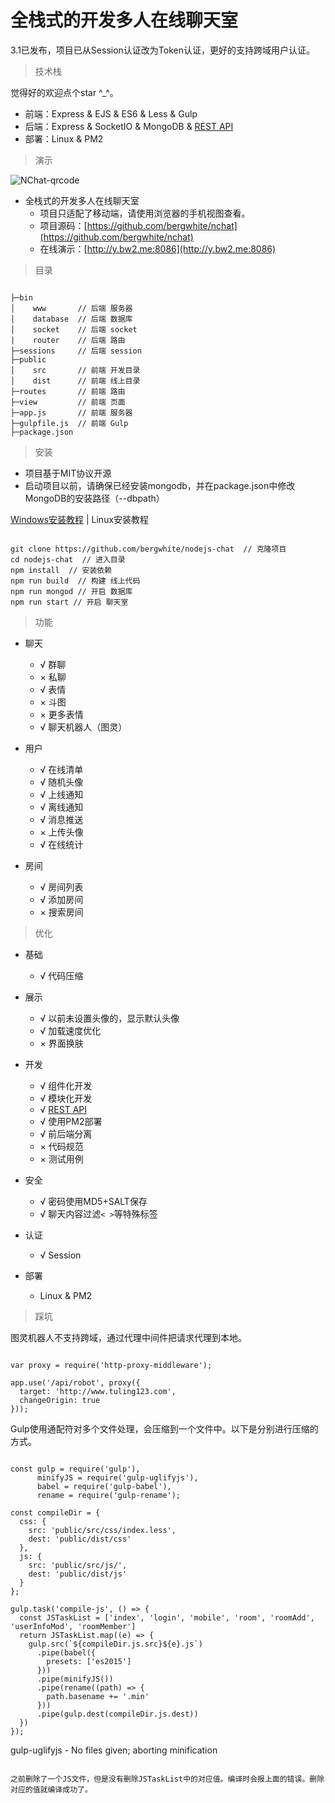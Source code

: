 # 全栈式的开发多人在线聊天室

3.1已发布，项目已从Session认证改为Token认证，更好的支持跨域用户认证。

> 技术栈

觉得好的欢迎点个star ^_^。

* 前端：Express & EJS & ES6 & Less & Gulp
* 后端：Express & SocketIO & MongoDB & [REST API](API.md)
* 部署：Linux & PM2

> 演示

![NChat-qrcode](http://nchat.oss-cn-beijing.aliyuncs.com/img/NChat-qrcode3.1.png)

* 全栈式的开发多人在线聊天室
	* 项目只适配了移动端，请使用浏览器的手机视图查看。
  * 项目源码：[https://github.com/bergwhite/nchat](https://github.com/bergwhite/nchat)
  * 在线演示：[http://y.bw2.me:8086](http://y.bw2.me:8086)

> 目录

```

├─bin
│    www       // 后端 服务器
│    database  // 后端 数据库
│    socket    // 后端 socket
|    router    // 后端 路由
├─sessions     // 后端 session
├─public
│    src       // 前端 开发目录
│    dist      // 前端 线上目录
├─routes       // 前端 路由
├─view         // 前端 页面
├─app.js       // 前端 服务器
├─gulpfile.js  // 前端 Gulp
├─package.json

```

> 安装

* 项目基于MIT协议开源
* 启动项目以前，请确保已经安装mongodb，并在package.json中修改MongoDB的安装路径（--dbpath）

[Windows安装教程](https://jockchou.gitbooks.io/getting-started-with-mongodb/content/book/install.html) | Linux安装教程

```

git clone https://github.com/bergwhite/nodejs-chat  // 克隆项目
cd nodejs-chat  // 进入目录
npm install  // 安装依赖
npm run build  // 构建 线上代码
npm run mongod // 开启 数据库
npm run start // 开启 聊天室

```

> 功能

* 聊天
  - √ 群聊
  - × 私聊
  - √ 表情
  - × 斗图
  - × 更多表情
  - √ 聊天机器人（图灵）

* 用户
  - √ 在线清单
  - √ 随机头像
  - √ 上线通知
  - √ 离线通知
  - √ 消息推送
  - × 上传头像
  - √ 在线统计

* 房间
  - √ 房间列表
  - √ 添加房间
  - × 搜索房间

> 优化

* 基础
  - √ 代码压缩

* 展示
  - √ 以前未设置头像的，显示默认头像
  - √ 加载速度优化
  - × 界面换肤

* 开发
  - √ 组件化开发
  - √ 模块化开发
  - √ [REST API](API.md)
  - √ 使用PM2部署
  - √ 前后端分离
  - × 代码规范
  - × 测试用例

* 安全
  - √ 密码使用MD5+SALT保存
  - √ 聊天内容过滤`< >`等特殊标签

* 认证
  - √ Session

* 部署

  - Linux & PM2

> 踩坑

图灵机器人不支持跨域，通过代理中间件把请求代理到本地。

```

var proxy = require('http-proxy-middleware');

app.use('/api/robot', proxy({
  target: 'http://www.tuling123.com',
  changeOrigin: true
}));

```

Gulp使用通配符对多个文件处理，会压缩到一个文件中。以下是分别进行压缩的方式。

```

const gulp = require('gulp'),
      minifyJS = require('gulp-uglifyjs'),
      babel = require('gulp-babel'),
      rename = require('gulp-rename');

const compileDir = {
  css: {
    src: 'public/src/css/index.less',
    dest: 'public/dist/css'
  },
  js: {
    src: 'public/src/js/',
    dest: 'public/dist/js'
  }
};

gulp.task('compile-js', () => {
  const JSTaskList = ['index', 'login', 'mobile', 'room', 'roomAdd', 'userInfoMod', 'roomMember']
  return JSTaskList.map((e) => {
    gulp.src(`${compileDir.js.src}${e}.js`)
      .pipe(babel({
        presets: ['es2015']
      }))
      .pipe(minifyJS())
      .pipe(rename((path) => {
        path.basename += '.min'
      }))
      .pipe(gulp.dest(compileDir.js.dest))
  })
});

```

gulp-uglifyjs - No files given; aborting minification

```

之前删除了一个JS文件，但是没有删除JSTaskList中的对应值。编译时会报上面的错误。删除对应的值就编译成功了。

```